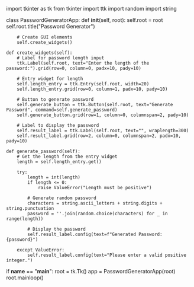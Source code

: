 import tkinter as tk
from tkinter import ttk
import random
import string

class PasswordGeneratorApp:
    def __init__(self, root):
        self.root = root
        self.root.title("Password Generator")

        # Create GUI elements
        self.create_widgets()

    def create_widgets(self):
        # Label for password length input
        ttk.Label(self.root, text="Enter the length of the password:").grid(row=0, column=0, padx=10, pady=10)

        # Entry widget for length
        self.length_entry = ttk.Entry(self.root, width=20)
        self.length_entry.grid(row=0, column=1, padx=10, pady=10)

        # Button to generate password
        self.generate_button = ttk.Button(self.root, text="Generate Password", command=self.generate_password)
        self.generate_button.grid(row=1, column=0, columnspan=2, pady=10)

        # Label to display the password
        self.result_label = ttk.Label(self.root, text="", wraplength=300)
        self.result_label.grid(row=2, column=0, columnspan=2, padx=10, pady=10)

    def generate_password(self):
        # Get the length from the entry widget
        length = self.length_entry.get()

        try:
            length = int(length)
            if length <= 0:
                raise ValueError("Length must be positive")

            # Generate random password
            characters = string.ascii_letters + string.digits + string.punctuation
            password = ''.join(random.choice(characters) for _ in range(length))

            # Display the password
            self.result_label.config(text=f"Generated Password: {password}")

        except ValueError:
            self.result_label.config(text="Please enter a valid positive integer.")

if __name__ == "__main__":
    root = tk.Tk()
    app = PasswordGeneratorApp(root)
    root.mainloop()
